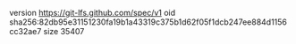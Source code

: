 version https://git-lfs.github.com/spec/v1
oid sha256:82db95e31151230fa19b1a43319c375b1d62f05f1dcb247ee884d1156cc32ae7
size 35407
